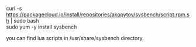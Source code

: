 curl -s https://packagecloud.io/install/repositories/akopytov/sysbench/script.rpm.sh | sudo bash  
sudo yum -y install sysbench

you can find lua scripts in /usr/share/sysbench directory.